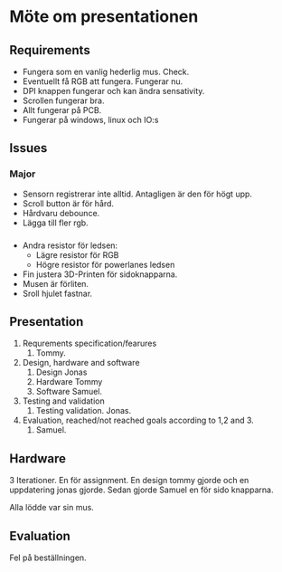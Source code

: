 # Möte om presentationen

## Requirements 
- Fungera som en vanlig hederlig mus. Check.
- Eventuellt få RGB att fungera. Fungerar nu.
- DPI knappen fungerar och kan ändra sensativity.
- Scrollen fungerar bra.
- Allt fungerar på PCB.
- Fungerar på windows, linux och IO:s

## Issues

### Major

- Sensorn registrerar inte alltid. Antagligen är den för högt upp.
- Scroll button är för hård.
- Hårdvaru debounce.
- Lägga till fler rgb.

###  
- Andra resistor för ledsen:
  - Lägre resistor för RGB
  - Högre resistor för powerlanes ledsen
- Fin justera 3D-Printen för sidoknapparna.
- Musen är förliten.
- Sroll hjulet fastnar.

## Presentation
1. Requrements specification/fearures
   1. Tommy. 
2. Design, hardware and software
   1. Design Jonas 
   2. Hardware Tommy
   3. Software Samuel.
3. Testing and validation
   1. Testing validation. Jonas.
4. Evaluation, reached/not reached goals according to 1,2 and 3.
   1. Samuel.

## Hardware 
3 Iterationer. En för assignment. En design tommy gjorde och en uppdatering jonas gjorde. Sedan gjorde Samuel en för sido knapparna.

Alla lödde var sin mus.

## Evaluation

Fel på beställningen.
